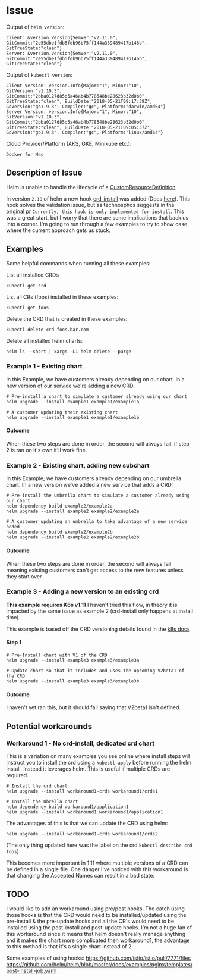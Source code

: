 # Issue

<!-- If you need help or think you have found a bug, please help us with your issue by entering the following information (otherwise you can delete this text): -->

Output of `helm version`:

```shell
Client: &version.Version{SemVer:"v2.11.0", GitCommit:"2e55dbe1fdb5fdb96b75ff144a339489417b146b", GitTreeState:"clean"}
Server: &version.Version{SemVer:"v2.11.0", GitCommit:"2e55dbe1fdb5fdb96b75ff144a339489417b146b", GitTreeState:"clean"}
```

Output of `kubectl version`:

```
Client Version: version.Info{Major:"1", Minor:"10", GitVersion:"v1.10.3", GitCommit:"2bba0127d85d5a46ab4b778548be28623b32d0b0", GitTreeState:"clean", BuildDate:"2018-05-21T09:17:39Z", GoVersion:"go1.9.3", Compiler:"gc", Platform:"darwin/amd64"}
Server Version: version.Info{Major:"1", Minor:"10", GitVersion:"v1.10.3", GitCommit:"2bba0127d85d5a46ab4b778548be28623b32d0b0", GitTreeState:"clean", BuildDate:"2018-05-21T09:05:37Z", GoVersion:"go1.9.3", Compiler:"gc", Platform:"linux/amd64"}
```

Cloud Provider/Platform (AKS, GKE, Minikube etc.):

`Docker for Mac`

## Description of Issue

Helm is unable to handle the lifecycle of a [CustomResourceDefinition](https://kubernetes.io/docs/concepts/extend-kubernetes/api-extension/custom-resources/#customresourcedefinitions).

In version `2.10` of helm a new hook [crd-install](https://github.com/helm/helm/pull/3982) was added (Docs [here](https://github.com/helm/helm/blob/master/docs/charts_hooks.md#defining-a-crd-with-the-crd-install-hook)). This hook solves the validation issue, but as technosphos suggests in the [original pr](https://github.com/helm/helm/pull/3982) `Currently, this hook is only implemented for install`. This was a great start, but I worry that there are some implications that back us into a corner. I'm going to run through a few examples to try to show case where the current approach gets us stuck.

## Examples

Some helpful commands when running all these examples:

List all installed CRDs

```shell
kubectl get crd
```

List all CRs (foos) installed in these examples:

```shell
kubectl get foos
```

Delete the CRD that is created in these examples:

```shell
kubectl delete crd foos.bar.com
```

Delete all installed helm charts:

```shell
helm ls --short | xargs -L1 helm delete --purge
```

### Example 1 - Existing chart

In this Example, we have customers already depending on our chart. In a new version of our service we're adding a new CRD.

```shell
# Pre-install a chart to simulate a customer already using our chart
helm upgrade --install example1 example1/example1a

# A customer updating their existing chart
helm upgrade --install example1 example1/example1b
```

#### Outcome

When these two steps are done in order, the second will always fail. if step 2 is ran on it's own it'll work fine.

### Example 2 - Existing chart, adding new subchart

In this Example, we have customers already depending on our umbrella chart. In a new version we've added a new service that adds a CRD:

```shell
# Pre-install the umbrella chart to simulate a customer already using our chart
helm dependency build example2/example2a
helm upgrade --install example2 example2/example2a

# A customer updating an umbrella to take advantage of a new service added
helm dependency build example2/example2b
helm upgrade --install example2 example2/example2b
```

#### Outcome

When these two steps are done in order, the second will always fail meaning existing customers can't get access to the new features unless they start over.

### Example 3 - Adding a new version to an existing crd

**This example requires K8s v1.11** I haven't tried this flow, in theory it is impacted by the same issue as example 2 (crd-install only happens at install time).

This example is based off the CRD versioning details found in the [k8s docs](https://kubernetes.io/docs/tasks/access-kubernetes-api/custom-resources/custom-resource-definition-versioning/)

#### Step 1

```shell
# Pre-Install chart with V1 of the CRD
helm upgrade --install example3 example3/example3a

# Update chart so that it includes and uses the upcoming V2beta1 of the CRD
helm upgrade --install example3 example3/example3b
```

#### Outcome

I haven't yet ran this, but it should fail saying that V2beta1 isn't defined.

## Potential workarounds

### Workaround 1 - No crd-install, dedicated crd chart

This is a variation on many examples you see online where install steps will instruct you to install the crd using a `kubectl apply` before running the helm install. Instead it leverages helm. This is useful if multiple CRDs are required.

```shell
# Install the crd chart
helm upgrade --install workaround1-crds workaround1/crds1

# Install the Ubrella chart
helm dependency build workaround1/application1
helm upgrade --install workaround1 workaround1/application1
```

The advantages of this is that we can update the CRD using helm:

```shell
helm upgrade --install workaround1-crds workaround1/crds2
```
(The only thing updated here was the label on the crd `kubectl describe crd foos`)

This becomes more important in 1.11 where multiple versions of a CRD can be defined in a single file. One danger I've noticed with this workaround is that changing the Accepted Names can result in a bad state.

## TODO

I would like to add an workaround using pre/post hooks. The catch using those hooks is that the CRD would need to be installed/updated using the pre-install & the pre-update hooks and all the CR's would need to be installed using the post-install and post-update hooks. I'm not a huge fan of this workaround since it means that helm doesn't really manage anything and it makes the chart more complicated then workaround1, the advantage to this method is that it's a single chart instead of 2.

Some examples of using hooks: https://github.com/istio/istio/pull/7771/files  https://github.com/helm/helm/blob/master/docs/examples/nginx/templates/post-install-job.yaml

